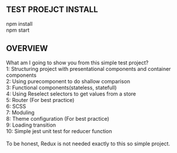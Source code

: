 ## TEST PROEJCT INSTALL

npm install <br/>
npm start <br/>

## OVERVIEW

What am I going to show you from this simple test project? <br/>
1: Structuring project with presentational components and container components <br/>
2: Using purecomponent to do shallow comparison <br/>
3: Functional components(stateless, statefull) <br/>
4: Using Reselect selectors to get values from a store <br/>
5: Router (For best practice) <br/>
6: SCSS <br/>
7: Moduling <br/>
8: Theme configuration (For best practice) <br/>
9: Loading transition <br/>
10: Simple jest unit test for reducer function <br/>
<br/>
To be honest, Redux is not needed exactly to this so simple project. <br/>

